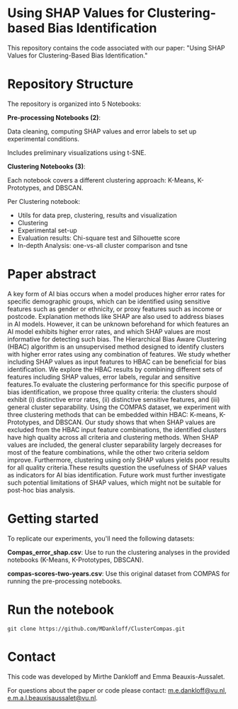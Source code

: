 # Using SHAP Values for Clustering-based Bias Identification
This repository contains the code associated with our paper: "Using SHAP Values for Clustering-Based Bias Identification." 

# Repository Structure
The repository is organized into 5 Notebooks:

 **Pre-processing Notebooks (2)**:
 
 Data cleaning, computing SHAP values and error labels to set up experimental conditions.
 
 Includes preliminary visualizations using t-SNE.
        
 **Clustering Notebooks (3)**:
 
Each notebook covers a different clustering approach: K-Means, K-Prototypes, and DBSCAN.

Per Clustering notebook:
* Utils for data prep, clustering, results and visualization
* Clustering
* Experimental set-up
* Evaluation results: Chi-square test and Silhouette score
* In-depth Analysis: one-vs-all cluster comparison and tsne 

# Paper abstract
A key form of AI bias occurs when a model produces higher error rates for specific demographic groups, which can be identified using sensitive features such as gender or ethnicity, or proxy features such as income or postcode. Explanation methods like SHAP are also used to address biases in AI models. However, it can be unknown beforehand for which features an AI model exhibits higher error rates, and which SHAP values are most informative for detecting such bias. The Hierarchical Bias Aware Clustering (HBAC) algorithm is an unsupervised method designed to identify clusters with higher error rates using any combination of features. We study whether including SHAP values as input features to HBAC can be beneficial for bias identification. We explore the HBAC results by combining different sets of features including SHAP values, error labels, regular and sensitive features.To evaluate the clustering performance for this specific purpose of bias identification, we propose three quality criteria: the clusters should exhibit (i) distinctive error rates, (ii) distinctive sensitive features, and (iii) general cluster separability. Using the COMPAS dataset, we experiment with three clustering methods that can be embedded within HBAC: K-means, K-Prototypes, and DBSCAN. Our study shows that when SHAP values are excluded from the HBAC input feature combinations, the identified clusters have high quality across all criteria and clustering methods. When SHAP values are included, the general cluster separability largely decreases for most of the feature combinations, while the other two criteria seldom improve. Furthermore, clustering using only SHAP values yields poor results for all quality criteria.These results question the usefulness of SHAP values as indicators for AI bias identification. Future work must further investigate such potential limitations of SHAP values, which might not be suitable for post-hoc bias analysis.

# Getting started
To replicate our experiments, you'll need the following datasets:

**Compas_error_shap.csv**: Use to run the clustering analyses in the provided notebooks (K-Means, K-Prototypes, DBSCAN).

**compas-scores-two-years.csv**: Use this original dataset from COMPAS for running the pre-processing notebooks.

# Run the notebook
    git clone https://github.com/MDankloff/ClusterCompas.git

# Contact
This code was developed by Mirthe Dankloff and Emma Beauxis-Aussalet. 

For questions about the paper or code please contact: m.e.dankloff@vu.nl, e.m.a.l.beauxisaussalet@vu.nl.

